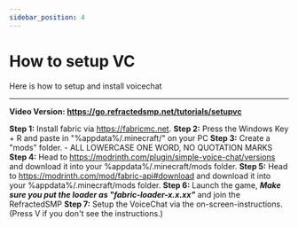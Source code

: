 ```yaml
---
sidebar_position: 4
---
```


# How to setup VC

Here is how to setup and install voicechat

--------------------------------------------------------------------------------------------------

**Video Version: https://go.refractedsmp.net/tutorials/setupvc**

**Step 1:** Install fabric via https://fabricmc.net.
**Step 2:** Press the Windows Key + R and paste in "%appdata%/.minecraft/" on your PC
**Step 3:** Create a "mods" folder. -  ALL LOWERCASE ONE WORD, NO QUOTATION MARKS
**Step 4:** Head to https://modrinth.com/plugin/simple-voice-chat/versions and download it into your %appdata%/.minecraft/mods folder.
**Step 5:** Head to https://modrinth.com/mod/fabric-api#download and download it into your %appdata%/.minecraft/mods folder.
**Step 6:** Launch the game, ***Make sure you put the loader as "fabric-loader-x.x.xx"*** and join the RefractedSMP
**Step 7:** Setup the VoiceChat via the on-screen-instructions. (Press V if you don't see the instructions.)